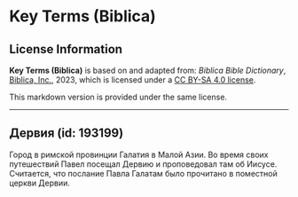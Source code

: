 # Key Terms (Biblica)

## License Information

**Key Terms (Biblica)** is based on and adapted from: _Biblica Bible Dictionary_, [Biblica, Inc.](https://www.biblica.com/), 2023, which is licensed under a [CC BY-SA 4.0 license](https://creativecommons.org/licenses/by-sa/4.0/legalcode.en).

This markdown version is provided under the same license.



--------------------------------

## Дервия (id: 193199)

Город в римской провинции Галатия в Малой Азии. Во время своих путешествий Павел посещал Дервию и проповедовал там об Иисусе. Считается, что послание Павла Галатам было прочитано в поместной церкви Дервии.



